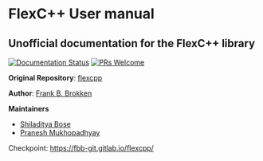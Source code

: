 # FlexC++ User manual

## Unofficial documentation for the FlexC++ library

[![Documentation Status](https://readthedocs.org/projects/flexcpp-docs/badge/?version=latest)](https://flexcpp-docs.readthedocs.io/en/latest/?badge=latest) [![PRs Welcome](https://img.shields.io/badge/PRs-welcome-brightgreen.svg?style=flat-square)](https://makeapullrequest.com)


__Original Repository__: [flexcpp](https://gitlab.com/fbb-git/flexcpp)

__Author__: [Frank B. Brokken](https://gitlab.com/fbb-git)

__Maintainers__

+ [Shiladitya Bose](https://github.com/s-bose)
+ [Pranesh Mukhopadhyay](https://github.com/Mukhopadhyay)

Checkpoint: https://fbb-git.gitlab.io/flexcpp/

